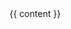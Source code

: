 <header>
<md>
<include src="../navigation.md" />
</md>
</header>

<div id="content">
{{ content }}
</div>
